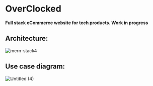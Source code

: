 # OverClocked

**Full stack eCommerce website for tech products. Work in progress**

## Architecture:
![mern-stack4](https://github.com/AlonKigelman/OverClocked_eCommerce/assets/72994068/f3ab245a-fd0d-4e02-9167-4d073e3e3718)


## Use case diagram:



![Untitled (4)](https://github.com/AlonKigelman/OverClocked_eCommerce/assets/72994068/3f71152f-1caf-463c-9da3-3f1bc91ebe26)
